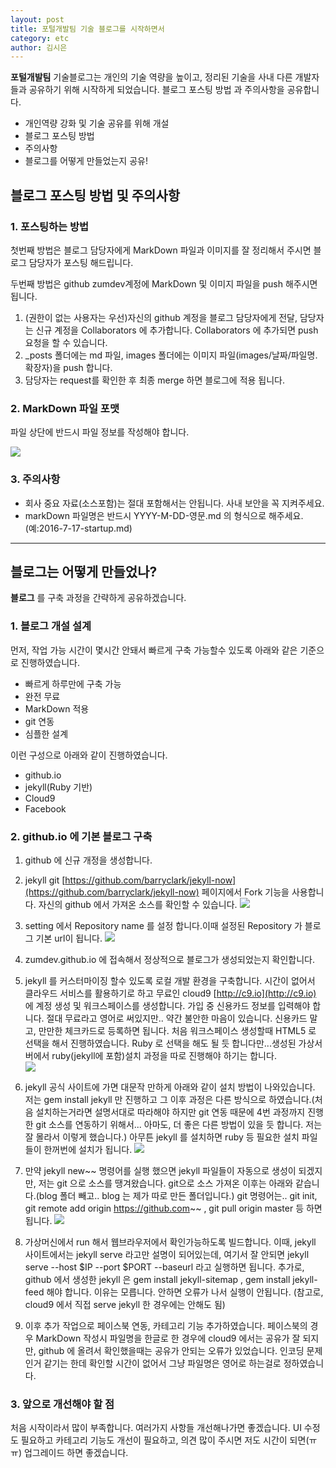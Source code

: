 ```yaml
---
layout: post
title: 포털개발팀 기술 블로그를 시작하면서
category: etc
author: 김시은
---
```



**포털개발팀** 기술블로그는 개인의 기술 역량을 높이고, 정리된 기술을 사내 다른 개발자들과 공유하기 위해 시작하게 되었습니다. 블로그 포스팅 방법 과 주의사항을 공유합니다.


- 개인역량 강화 및 기술 공유를 위해 개설
- 블로그 포스팅 방법
- 주의사항
- 블로그를 어떻게 만들었는지 공유!

## 블로그 포스팅 방법 및 주의사항 ##

### 1. 포스팅하는 방법 ###

첫번째  방법은 블로그 담당자에게 MarkDown 파일과 이미지를 잘 정리해서 주시면 블로그 담당자가 포스팅 해드립니다.

두번째 방법은 github zumdev계정에 MarkDown 및 이미지 파일을 push 해주시면 됩니다.  

1. (권한이 없는 사용자는 우선)자신의 github 계정을 블로그 담당자에게 전달, 담당자는 신규 계정을 Collaborators 에 추가합니다. Collaborators 에 추가되면 push 요청을 할 수 있습니다.
2. _posts 폴더에는 md 파일, images 폴더에는 이미지 파일(images/날짜/파일명.확장자)을 push 합니다.
3. 담당자는 request를 확인한 후 최종 merge 하면 블로그에 적용 됩니다.

### 2. MarkDown 파일 포맷 ###

파일 상단에 반드시 파일 정보를 작성해야 합니다.

![](https://zumdev.github.io/images/20160717/2016071701.png)

### 3. 주의사항 ###

- 회사 중요 자료(소스포함)는 절대 포함해서는 안됩니다. 사내 보안을 꼭 지켜주세요.
- markDown 파일명은 반드시 YYYY-M-DD-영문.md 의 형식으로 해주세요. (예:2016-7-17-startup.md)


----------

## 블로그는 어떻게 만들었나? ##

**블로그** 를 구축 과정을 간략하게 공유하겠습니다. 


### 1. 블로그 개설 설계 ###

먼저, 작업 가능 시간이 몇시간 안돼서 빠르게 구축 가능할수 있도록 아래와 같은 기준으로 진행하였습니다.

- 빠르게 하루만에 구축 가능
- 완전 무료
- MarkDown 적용
- git 연동
- 심플한 설계

이런 구성으로 아래와 같이 진행하였습니다.

- github.io
- jekyll(Ruby 기반)
- Cloud9
- Facebook

### 2. github.io 에 기본 블로그 구축 ###

1. github 에 신규 개정을 생성합니다.

2. jekyll git [https://github.com/barryclark/jekyll-now](https://github.com/barryclark/jekyll-now) 페이지에서 Fork 기능을 사용합니다. 자신의 github 에서 가져온 소스를 확인할 수 있습니다.
![](https://zumdev.github.io/images/20160717/20160717_fork.png)

3. setting 에서 Repository name 를 설정 합니다.이때 설정된 Repository 가 블로그 기본 url이 됩니다.
![](https://zumdev.github.io/images/20160717/20160717_url.png)

4. zumdev.github.io 에 접속해서 정상적으로 블로그가 생성되었는지 확인합니다. 

5. jekyll 를 커스터마이징 할수 있도록 로컬 개발 환경을 구축합니다. 시간이 없어서 클라우드 서비스를 활용하기로 하고 무료인 cloud9 [http://c9.io](http://c9.io) 에 계정 생성 및 워크스페이스를 생성합니다. 가입 중 신용카드 정보를 입력해야 합니다. 절대 무료라고 영어로 써있지만.. 약간 불안한 마음이 있습니다. 신용카드 말고, 만만한 체크카드로 등록하면 됩니다. 처음 워크스페이스 생성할때 HTML5 로 선택을 해서 진행하였습니다. Ruby 로 선택을 해도 될 듯 합니다만...생성된 가상서버에서 ruby(jekyll에 포함)설치 과정을 따로 진행해야 하기는 합니다.  
![](https://zumdev.github.io/images/20160717/20160717_c9.png)

6. jekyll 공식 사이트에 가면 대문작 만하게 아래와 같이 설치 방법이 나와있습니다. 저는 gem install jekyll 만 진행하고 그 이후 과정은 다른 방식으로 하였습니다.(처음 설치하는거라면 설명서대로 따라해야 하지만 git 연동 때문에 4번 과정까지 진행한 git 소스를 연동하기 위해서... 아마도, 더 좋은 다른 방법이 있을 듯 합니다. 저는 잘 몰라서 이렇게 했습니다.) 아무튼 jekyll 를 설치하면 ruby 등 필요한 설치 파일들이 한꺼번에 설치가 됩니다. 
![](https://zumdev.github.io/images/20160717/20160717_jekyllrb.png)

7. 만약 jekyll new~~ 명령어를 실행 했으면 jekyll 파일들이 자동으로 생성이 되겠지만, 저는 git 으로 소스를 땡겨왔습니다.
git으로 소스 가져온 이후는 아래와 같습니다.(blog 폴더 빼고.. blog 는 제가 따로 만든 폴더입니다.) git 명령어는.. git init, git remote add origin https://github.com~~ , git pull origin master 등 하면 됩니다.
![](https://zumdev.github.io/images/20160717/20160717_c9_02.png) 

8. 가상머신에서 run 해서 웹브라우저에서 확인가능하도록 빌드합니다. 이때, jekyll 사이트에서는 jekyll serve 라고만 설명이 되어있는데, 여기서 잘 안되면 jekyll serve --host $IP --port $PORT --baseurl 라고 실행하면 됩니다. 추가로, github 에서 생성한 jekyll 은 gem install jekyll-sitemap , gem install jekyll-feed 해야 합니다. 이유는 모릅니다. 안하면 오류가 나서 실행이 안됩니다. (참고로, cloud9 에서 직접 serve jekyll 한 경우에는 안해도 됨) 

9. 이후 추가 작업으로 페이스북 연동, 카테고리 기능 추가하였습니다. 페이스북의 경우 MarkDown 작성시 파일명을 한글로 한 경우에 cloud9 에서는 공유가 잘 되지만, github 에 올려서 확인했을때는 공유가 안되는 오류가 있었습니다. 인코딩 문제인거 같기는 한데 확인할 시간이 없어서 그냥 파일명은 영어로 하는걸로 정하였습니다. 


### 3. 앞으로 개선해야 할 점 ###

처음 시작이라서 많이 부족합니다. 여러가지 사항들 개선해나가면 좋겠습니다. UI 수정도 필요하고 카테고리 기능도 개선이 필요하고, 의견 많이 주시면 저도 시간이 되면(ㅠㅠ) 업그레이드 하면 좋겠습니다.

